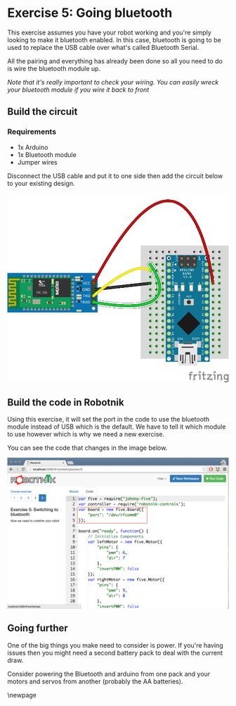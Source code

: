 # Exercise 5: Going bluetooth

This exercise assumes you have your robot working and you're simply looking to
make it bluetooth enabled. In this case, bluetooth is going to be used to replace
the USB cable over what's called Bluetooth Serial.

All the pairing and everything has already been done so all you need to do is
wire the bluetooth module up.

*Note that it's really important to check your wiring. You can easily wreck your
bluetooth module if you wire it back to front*

## Build the circuit

### Requirements

* 1x Arduino
* 1x Bluetooth module
* Jumper wires

Disconnect the USB cable and put it to one side then add the circuit below to
your existing design.

![Bluetooth Circuit](./bluetooth_bb.png)

## Build the code in Robotnik

Using this exercise, it will set the port in the code to use the bluetooth
module instead of USB which is the default. We have to tell it which module to
use however which is why we need a new exercise.

You can see the code that changes in the image below.

![Different port](./images/bluetooth.png)

## Going further

One of the big things you make need to consider is power. If you're having issues
then you might need a second battery pack to deal with the current draw.

Consider powering the Bluetooth and arduino from one pack and your motors and
servos from another (probably the AA batteries).


<!--- pandoc commands --->
\newpage
